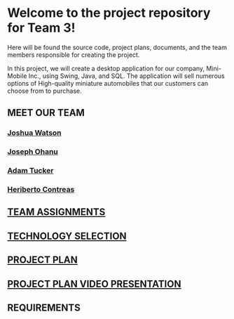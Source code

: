 # Welcome to the project repository for Team 3!

Here will be found the source code, project plans, documents, and the team members responsible for creating the project.

In this project, we will create a desktop application for our company, Mini-Mobile Inc., using Swing, Java, and SQL.
The application will sell numerous options of High-quality miniature automobiles that our customers can choose from to purchase.

## MEET OUR TEAM

### [**Joshua Watson**](https://github.com/jwats164/Team3Project/blob/main/Joshua-Watson-Resume.md)


### [**Joseph Ohanu**](https://github.com/jwats164/Team3Project/blob/main/Joseph-Ohanu-Resume.md)


### [**Adam Tucker**](https://github.com/jwats164/Team3Project/blob/main/Adam-Tucker-Resume.md)


### [**Heriberto Contreas**](https://github.com/jwats164/Team3Project/blob/main/Heriberto-Contreras_Resume.md)



## [TEAM ASSIGNMENTS](https://github.com/jwats164/Team3Project/blob/main/Team-Assignments.md)


## [TECHNOLOGY SELECTION](https://github.com/jwats164/Team3Project/blob/main/Technology-Description.md)


## [PROJECT PLAN](https://adkisson-swe-f23.youtrack.cloud/gantt-charts/174-22)


## [PROJECT PLAN VIDEO PRESENTATION](https://screenpal.com/watch/c06IcCV58G3)




## REQUIREMENTS
